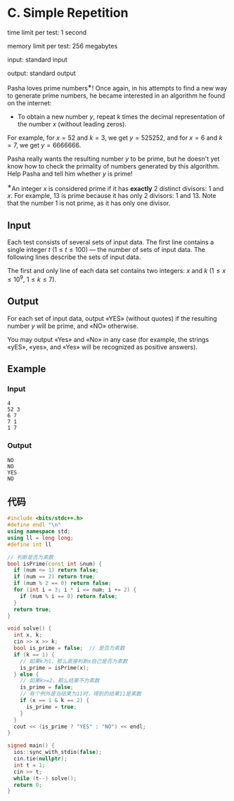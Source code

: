 # C. Simple Repetition

time limit per test: 1 second

memory limit per test: 256 megabytes

input: standard input

output: standard output

Pasha loves prime numbers$^{\text{∗}}$! Once again, in his attempts to find a new way to generate prime numbers, he became interested in an algorithm he found on the internet:

-   To obtain a new number $y$, repeat $k$ times the decimal representation of the number $x$ (without leading zeros).

For example, for $x = 52$ and $k = 3$, we get $y = 525252$, and for $x = 6$ and $k = 7$, we get $y = 6666666$.

Pasha really wants the resulting number $y$ to be prime, but he doesn't yet know how to check the primality of numbers generated by this algorithm. Help Pasha and tell him whether $y$ is prime!

$^{\text{∗}}$An integer $x$ is considered prime if it has **exactly** $2$ distinct divisors: $1$ and $x$. For example, $13$ is prime because it has only $2$ divisors: $1$ and $13$. Note that the number $1$ is not prime, as it has only one divisor.

## **Input**

Each test consists of several sets of input data. The first line contains a single integer $t$ ($1 \leq t \leq 100$) — the number of sets of input data. The following lines describe the sets of input data.

The first and only line of each data set contains two integers: $x$ and $k$ ($1 \leq x \leq 10^9$, $1 \leq k \leq 7$).

## **Output**

For each set of input data, output «YES» (without quotes) if the resulting number $y$ will be prime, and «NO» otherwise.

You may output «Yes» and «No» in any case (for example, the strings «yES», «yes», and «Yes» will be recognized as positive answers).

## Example

### Input

```
4
52 3
6 7
7 1
1 7
```

### Output

```
NO
NO
YES
NO
```

## 代码

```cpp
#include <bits/stdc++.h>
#define endl "\n"
using namespace std;
using ll = long long;
#define int ll

// 判断是否为素数
bool isPrime(const int &num) {
  if (num <= 1) return false;
  if (num == 2) return true;
  if (num % 2 == 0) return false;
  for (int i = 3; i * i <= num; i += 2) {
    if (num % i == 0) return false;
  }
  return true;
}

void solve() {
  int x, k;
  cin >> x >> k;
  bool is_prime = false;  // 是否为素数
  if (k == 1) {
    // 如果k为1，那么直接判断x自己是否为素数
    is_prime = isPrime(x);
  } else {
    // 如果k>=2，那么结果不为素数
    is_prime = false;
    // 有个例外是当结果为11时，得到的结果11是素数
    if (x == 1 & k == 2) {
      is_prime = true;
    }
  }
  cout << (is_prime ? "YES" : "NO") << endl;
}

signed main() {
  ios::sync_with_stdio(false);
  cin.tie(nullptr);
  int t = 1;
  cin >> t;
  while (t--) solve();
  return 0;
}
```

